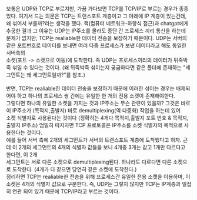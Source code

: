 보통은 UDP와 TCP로 부르지만, 가끔 가다보면 TCP를 TCP/IP로 부르는 경우가 종종있다. 여기서 드는 의문은 TCP는 트랜스포트 계층이고 그 아래에 IP 계층이 있는건데,   
왜 섞어서 부를까?라는 생각을 했다. 책(컴퓨터 네트워크-하향식 접근)과 chatgpt에게 추궁한 결과 그 이유는 UDP는 IP주소를 몰라도 종단 간 프로세스 끼리 통신을 하는데   
문제가 없지만, TCP는 realiable한 데이터 전송을 보장하기 때문이다.  UDP는 서버의 같은 포트번호로 데이터를 보내면 여러 다중 프로세스가 보낸 데이터라고 해도 동일한 서버측의   
소켓(포트 -> 소켓으로 이동)에 도착한다. 즉 UDP는 프로세스끼리의 데이터가 뒤죽박죽 섞일 수 있다는 것이다. (왜 뒤죽박죽 섞이는지 궁금하다면 같은 폴더에 존재하는 "세그먼트는 왜 세그먼트일까?"를 참조.)<br></br>
반면, TCP는 realiable한 데이터 전송을 보장하기 때문에 이러한 섞이는 경우는 배제되어야 하고 하나의 프로세스 쌍 간에는 유일한 한 개의 전용 소켓이 존재해야한다.   
그렇다면 하나의 유일한 소켓을 가지는 것과 IP주소는 무슨 관련이 있을까? 그것은 바로 이 IP주소가 (목적지,출발지) 바로 demultiplexing(역 다중화) 작업을 하는데 있어   
소켓 식별자로 사용된다는 것이다 (정확히는 4개다 목적지,출발지 포트 번호 & 목적지,출발지 IP주소) 엄밀히 따지자면 TCP 프로토콜은 IP주소를 소켓 식별자의 목적으로 사용한다는 것이다.   
예를 들어 서버 측에 2개의 세그먼트가 서버의 트랜스포트 계층에 도착했다고 하자. 근데 이 2개의 세그먼트의 4개의 식별자 값들을 보니 4개중 3개는 같고 1개만 다르다고 한다면, 이 2개   
세그먼트는 서로 다른 소켓으로 demultiplexing된다. 하나라도 다르다면 다른 소켓으로 도착한다. (4개가 다 같으면 당연히 같은 소켓에 도착한다.)   
정리하면 TCP는 realiable한 전송을 위해 프로세스간 유일한 전용 소켓을 이용하며, 이 소켓은 4개의 식별자 값으로 구분한다. 즉, UDP는 그렇지 않지만 TCP는 IP계층과 밀접히 연관 되어 있기 때문에 TCP/IP라고 부르는 것이다.
